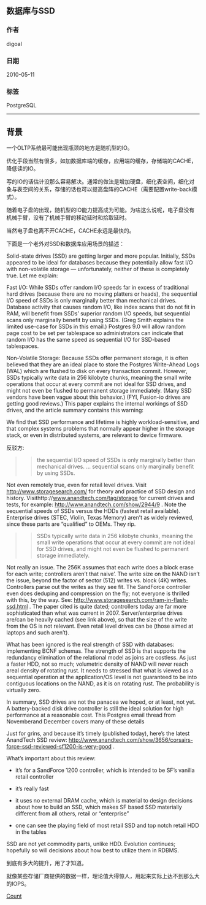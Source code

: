## 数据库与SSD
              
### 作者                  
digoal                  
              
### 日期                  
2010-05-11                  
              
### 标签                  
PostgreSQL              
              
----                  
              
## 背景                  
一个OLTP系统最可能出现瓶颈的地方是随机型的IO。  
  
优化手段当然有很多，如加数据库端的缓存，应用端的缓存，存储端的CACHE，降低读的IO。  
  
写的IO的话估计没那么容易解决。通常的做法是增加硬盘，细化表空间，细化对象与表空间的关系，存储的话也可以提高盘阵的CACHE（需要配置write-back模式）。  
  
随着电子盘的出现，随机型的IO能力提高成为可能。为啥这么说呢，电子盘没有机械手臂，没有了机械手臂的移动延时和拾取延时。  
  
当然电子盘也离不开CACHE，CACHE永远是最快的。  
  
下面是一个老外对SSD和数据库应用场景的描述：  
  
Solid-state drives (SSD) are getting larger and more popular. Initially, SSDs appeared to be ideal for databases because they potentially allow fast I/O with non-volatile storage — unfortunately, neither of these is completely true. Let me explain:  
  
Fast I/O: While SSDs offer random I/O speeds far in excess of traditional hard drives (because there are no moving platters or heads), the sequential I/O speed of SSDs is only marginally better than mechanical drives. Database activity that causes random I/O, like index scans that do not fit in RAM, will benefit from SSDs’ superior random I/O speeds, but sequential scans only marginally benefit by using SSDs. (Greg Smith explains the limited use-case for SSDs in this email.) Postgres 9.0 will allow random page cost to be set per tablespace so administrators can indicate that random I/O has the same speed as sequential I/O for SSD-based tablespaces.  
  
Non-Volatile Storage: Because SSDs offer permanent storage, it is often believed that they are an ideal place to store the Postgres Write-Ahead Logs (WAL) which are flushed to disk on every transaction commit. However, SSDs typically write data in 256 kilobyte chunks, meaning the small write operations that occur at every commit are not ideal for SSD drives, and might not even be flushed to permanent storage immediately. (Many SSD vendors have been vague about this behavior.) (FYI, Fusion-io drives are getting good reviews.) This paper explains the internal workings of SSD drives, and the article summary contains this warning:  
  
 We find that SSD performance and lifetime is highly workload-sensitive, and that complex systems problems that normally appear higher in the storage stack, or even in distributed systems, are relevant to device firmware.  
  
反驳方:  
  
>> the sequential I/O speed of SSDs is only marginally better than mechanical drives. … sequential scans only marginally benefit by using SSDs.    
  
Not even remotely true, even for retail level drives. Visit http://www.storagesearch.com/ for theory and practice of SSD design and history. Visithttp://www.anandtech.com/tag/storage for current drives and tests, for example: http://www.anandtech.com/show/2944/9 . Note the sequential speeds of SSDs versus the HDDs (fastest retail available). Enterprise drives (STEC, Violin, Texas Memory) aren’t as widely reviewed, since these parts are “qualified” to OEMs. They rip.    
  
   
  
>> SSDs typically write data in 256 kilobyte chunks, meaning the small write operations that occur at every commit are not ideal for SSD drives, and might not even be flushed to permanent storage immediately.    
  
Not really an issue. The 256K assumes that each write does a block erase for each write; controllers aren’t that naive’. The write size on the NAND isn’t the issue, beyond the factor of sector (512) writes vs. block (4K) writes. Controllers parse out the writes as they see fit. The SandForce controller even does deduping and compression on the fly; not everyone is thrilled with this, by the way. See: http://www.storagesearch.com/ram-in-flash-ssd.html . The paper cited is quite dated; controllers today are far more sophisticated than what was current in 2007. Server/enterprise drives are/can be heavily cached (see link above), so that the size of the write from the OS is not relevant. Even retail level drives can be (those aimed at laptops and such aren’t).    
  
   
  
What has been ignored is the real strength of SSD with databases: implementing BCNF schemas. The strength of SSD is that supports the redundancy elimination of the relational model as joins are costless. As just a faster HDD, not so much; volumetric density of NAND will never reach areal density of rotating rust. It needs to stressed that what is viewed as a sequential operation at the application/OS level is not guaranteed to be into contiguous locations on the NAND, as it is on rotating rust. The probability is virtually zero.  
  
In summary, SSD drives are not the panacea we hoped, or at least, not yet. A battery-backed disk drive controller is still the ideal solution for high performance at a reasonable cost. This Postgres email thread from Novemberand December covers many of these details  
  
Just for grins, and because it’s timely (published today), here’s the latest AnandTech SSD review: http://www.anandtech.com/show/3656/corsairs-force-ssd-reviewed-sf1200-is-very-good .   
  
   
  
What’s important about this review:   
  
- it’s for a SandForce 1200 controller, which is intended to be SF’s vanilla retail controller   
  
- it’s really fast   
  
- it uses no external DRAM cache, which is material to design decisions about how to build an SSD, which makes SF based SSD materially different from all others, retail or “enterprise”   
  
- one can see the playing field of most retail SSD and top notch retail HDD in the tables   
  
   
  
SSD are not yet commodity parts, unlike HDD. Evolution continues; hopefully so will decisions about how best to utilize them in RDBMS.  
  
到底有多大的提升，用了才知道。  
  
就像某些存储厂商提供的数据一样，理论值大得惊人，用起来实际上达不到那么大的IOPS。  
              
[Count](http://info.flagcounter.com/h9V1)                  

